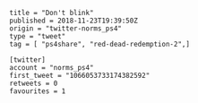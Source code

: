 ```
title = "Don't blink"
published = 2018-11-23T19:39:50Z
origin = "twitter-norms_ps4"
type = "tweet"
tag = [ "ps4share", "red-dead-redemption-2",]

[twitter]
account = "norms_ps4"
first_tweet = "1066053733174382592"
retweets = 0
favourites = 1
```

<p class='image'><img src='https://mnf.m17s.net/2018/11/23/DstiN_kWoAAQvXq.jpg' alt=''></p>


